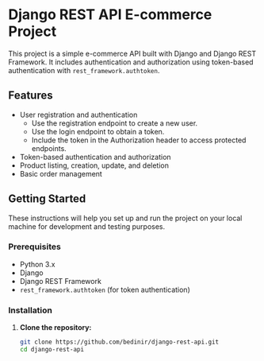 # Django REST API E-commerce Project

This project is a simple e-commerce API built with Django and Django REST Framework. It includes authentication and authorization using token-based authentication with `rest_framework.authtoken`.

## Features

- User registration and authentication
    - Use the registration endpoint to create a new user.
    - Use the login endpoint to obtain a token.
    - Include the token in the Authorization header to access protected endpoints.
- Token-based authentication and authorization
- Product listing, creation, update, and deletion
- Basic order management
  

## Getting Started

These instructions will help you set up and run the project on your local machine for development and testing purposes.

### Prerequisites

- Python 3.x
- Django
- Django REST Framework
- `rest_framework.authtoken` (for token authentication)

### Installation

1. **Clone the repository:**

   ```bash
   git clone https://github.com/bedinir/django-rest-api.git
   cd django-rest-api
